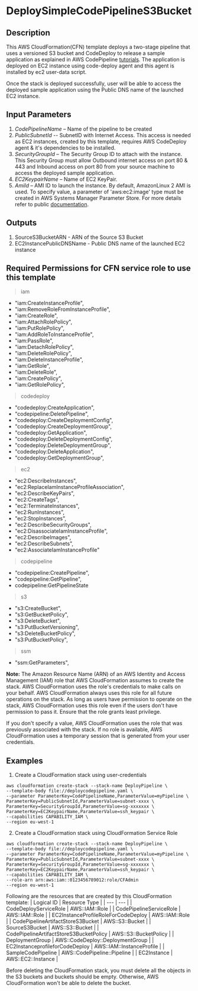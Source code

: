 # DeploySimpleCodePipelineS3Bucket

## **Description**

This AWS CloudFormation(CFN) template deploys a two-stage pipeline that uses a versioned S3 bucket and CodeDeploy to release a sample application as explained in AWS CodePipeline [tutorials](https://docs.aws.amazon.com/codepipeline/latest/userguide/tutorials-simple-s3.html). The application is deployed on EC2 instance using code-deploy agent and this agent is installed by ec2 user-data script. 

Once the stack is deployed successfully, user will be able to access the deployed sample application using the Public DNS name of the launched EC2 instance.


## **Input Parameters**

1.	*CodePipelineName* – Name of the pipeline to be created
2.	*PublicSubnetId* -- SubnetID with Internet Access. This access is needed as EC2 instances, created by this template, requires AWS CodeDeploy agent & it's dependencies to be installed. 
3.	*SecurityGroupId* – The Security Group ID to attach with the instance. This Security Group must allow Outbound internet access on port 80 & 443 and Inbound access on port 80 from your source machine to access the deployed sample application.
4.	*EC2KeypairName* – Name of EC2 KeyPair.
5.	*AmiId* – AMI ID to launch the instance. By default, AmazonLinux 2 AMI is used. To specify value, a parameter of 'aws:ec2:image' type must be created in AWS Systems Manager Parameter Store. For more details refer to public [documentation](https://docs.aws.amazon.com/systems-manager/latest/userguide/parameter-store-ec2-aliases.html).

## **Outputs**
1. SourceS3BucketARN - ARN of the Source S3 Bucket
2. EC2InstancePublicDNSName - Public DNS name of the launched EC2 instance


## **Required Permissions for CFN service role to use this template**

> iam

- "iam:CreateInstanceProfile",
- "iam:RemoveRoleFromInstanceProfile",
- "iam:CreateRole",
- "iam:AttachRolePolicy",
- "iam:PutRolePolicy",
- "iam:AddRoleToInstanceProfile",
- "iam:PassRole",
- "iam:DetachRolePolicy",
- "iam:DeleteRolePolicy",
- "iam:DeleteInstanceProfile",
- "iam:GetRole",
- "iam:DeleteRole",
- "iam:CreatePolicy",
- "iam:GetRolePolicy",

> codedeploy

- "codedeploy:CreateApplication",
- "codepipeline:DeletePipeline",
- "codedeploy:CreateDeploymentConfig",
- "codedeploy:CreateDeploymentGroup",
- "codedeploy:GetApplication",
- "codedeploy:DeleteDeploymentConfig",
- "codedeploy:DeleteDeploymentGroup",
- "codedeploy:DeleteApplication",
- "codedeploy:GetDeploymentGroup",

> ec2

- "ec2:DescribeInstances",
- "ec2:ReplaceIamInstanceProfileAssociation",
- "ec2:DescribeKeyPairs",
- "ec2:CreateTags",
- "ec2:TerminateInstances",
- "ec2:RunInstances",
- "ec2:StopInstances",
- "ec2:DescribeSecurityGroups",
- "ec2:DisassociateIamInstanceProfile",
- "ec2:DescribeImages",
- "ec2:DescribeSubnets",
- "ec2:AssociateIamInstanceProfile"

> codepipeline

- "codepipeline:CreatePipeline",
- "codepipeline:GetPipeline",
- codepipeline:GetPipelineState

> s3

- "s3:CreateBucket",
- "s3:GetBucketPolicy",
- "s3:DeleteBucket",
- "s3:PutBucketVersioning",
- "s3:DeleteBucketPolicy",
- "s3:PutBucketPolicy",

> ssm

- "ssm:GetParameters",

**Note:** The Amazon Resource Name (ARN) of an AWS Identity and Access Management (IAM) role that AWS CloudFormation assumes to create the stack. AWS CloudFormation uses the role's credentials to make calls on your behalf. AWS CloudFormation always uses this role for all future operations on the stack. As long as users have permission to operate on the stack, AWS CloudFormation uses this role even if the users don't have permission to pass it. Ensure that the role grants least privilege.

If you don't specify a value, AWS CloudFormation uses the role that was previously associated with the stack. If no role is available, AWS CloudFormation uses a temporary session that is generated from your user credentials.

## **Examples**

1. Create a CloudFormation stack using user-credentials
```
aws cloudformation create-stack --stack-name DeployPipeline \
--template-body file://deploycodepipeline.yaml \
--parameter ParameterKey=CodePipelineName,ParameterValue=myPipeline \
ParameterKey=PublicSubnetId,ParameterValue=subnet-xxxx \
ParameterKey=SecurityGroupId,ParameterValue=sg-xxxxxxx \
ParameterKey=EC2KeypairName,ParameterValue=ssh_keypair \
--capabilities CAPABILITY_IAM \
--region eu-west-1
```


2. Create a CloudFormation stack using CloudFormation Service Role

```
aws cloudformation create-stack --stack-name DeployPipeline \
--template-body file://deploycodepipeline.yaml \
--parameter ParameterKey=CodePipelineName,ParameterValue=myPipeline \
ParameterKey=PublicSubnetId,ParameterValue=subnet-xxxx \
ParameterKey=SecurityGroupId,ParameterValue=sg-xxxxxxx \
ParameterKey=EC2KeypairName,ParameterValue=ssh_keypair \
--capabilities CAPABILITY_IAM \
--role-arn arn:aws:iam::0123456789012:role/CFAdmin
--region eu-west-1
```

Following are the resources that are created by this CloudFormation template:
| Logical ID | Resource Type |
| --- | --- |
| CodeDeployServiceRole | AWS::IAM::Role |
| CodePipelineServiceRole | AWS::IAM::Role |
| EC2InstanceProfileRoleForCodeDeploy | AWS::IAM::Role |
| CodePipelineArtifactStoreS3Bucket | AWS::S3::Bucket |
| SourceS3Bucket | AWS::S3::Bucket |
| CodePipelineArtifactStoreS3BucketPolicy | AWS::S3::BucketPolicy |
| DeploymentGroup | AWS::CodeDeploy::DeploymentGroup |
| EC2InstanceprofileforCodeDeploy | AWS::IAM::InstanceProfile |
| SampleCodePipeline | AWS::CodePipeline::Pipeline |
| EC2Instance | AWS::EC2::Instance |



Before deleting the CloudFormation stack, you must delete all the objects in the S3 buckets and buckets should be empty. Otherwise, AWS CloudFormation won't be able to delete the bucket.

